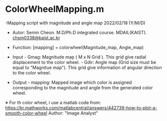 # ColorWheelMapping.m
-Mapping script with magnitude and angle map
2022/02/18 (Y/M/D)

- Autor:  Semin Cheon. M.D/Ph.D integrated course. MDAIL(KAIST).
          chsm0338@kaist.ac.kr
- Function:
        [mapping] = colorwheel(Magnitude_map, Angle_map)
        
- Input - Gmag: Magnitude map ( M x N Grid ). This grid give
      radial displacement to the color wheel.
      - Gdir: Angle map (Grid size must be equal to "Magnitue map").
      This grid give information of angular direction to the color wheel.

- Output - mapping: Mapped image which color is assigned corresponding to
the magnitude and angle from the generated color wheel.

※ For th color wheel, i use a matlab code from:
https://kr.mathworks.com/matlabcentral/answers/442739-how-to-plot-a-smooth-color-wheel
Author: "Image Analyst" 
